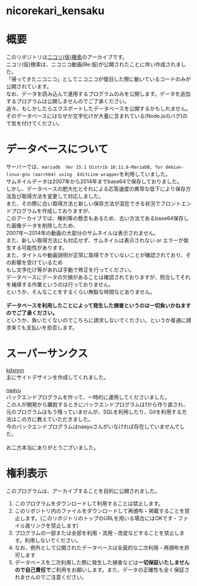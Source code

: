 # nicorekari_kensaku

# 概要
このリポジトリは[ニコリ(仮)検索](https://nicorekari.nanasi-rasi.net/)のアーカイブです。<br>
ニコリ(仮)検索は、ニコニコ動画(Re:仮)が公開されたことに伴い作成されました。<br>
「帰ってきたニコニコ」としてニコニコが復旧した際に動いているコードのみが公開されています。<br>
なお、データを読み込んで運用するプログラムのみを公開します。データを追加するプログラムは公開しませんのでご了承ください。<br>
追々、もしかしたらエクスポートしたデータベースを公開するかもしれません。<br>
そのデータベースにはなぜか文字化けが大量に含まれている(Node.jsのバグ)ので気を付けてください。<br>

# データベースについて
サーバーでは、`mariadb  Ver 15.1 Distrib 10.11.6-MariaDB, for debian-linux-gnu (aarch64) using  EditLine wrapper`を利用していました。<br>
サムネイルデータは2007年から2014年までbase64で保存しておりました。<br>
しかし、データベースの肥大化とそれによる応答速度の異常な低下により保存方法及び取得方法を変更して対応しました。<br>
また、その際に古い取得方法と新しい保存方法が混在できる状況でフロントエンドプログラムを作成しておりますが、<br>
このアーカイブでは、権利等の懸念もあるため、古い方法であるbase64保存した画像データを削除したため、<br>
2007年～2014年の動画の大部分のサムネイルは表示されません。<br>
また、新しい取得方法にも対応せず、サムネイルは表示されない or エラーが発生する可能性があります。<br>
また、タイトルや動画説明が正常に取得できていないことが確認されており、その影響を受けているため<br>
もし文字化け等があれば手動で修正を行ってください。<br>
データベースにデータの欠損があることは確認されておりますが、照合してそれを補填する作業というのは行っておりません。<br>
というか、そんなことをするくらい無駄な時間などありません。<br>
<br>
**データベースを利用したことによって発生した損害というのは一切負いかねますのでご了承ください。**<br>
というか、負いたくないのでこちらに請求しないでください。というか普通に請求来ても支払いを拒否します。<br>

# スーパーサンクス
[kdxnnn](https://twitter.com/kdxnnn)<br>
主にサイトデザインを作成してくれました。<br>
<br>
[naayu](https://twitter.com/naayu1012)<br>
バックエンドプログラムを作って、一時的に運用してくださいました。<br>
この人が開発から離脱するときにバックエンドプログラムは1から作り直され、元のプログラムはもう残っていませんが、SQLを利用したり、Gitを利用する方法はこの方に教えていただきました。<br>
今のバックエンドプログラムはnaayuさんがいなければ存在していませんでした。<br>
<br>
お二方本当にありがとうございました。

# 権利表示
このプログラムは、アーカイブすることを目的に公開されました。
1. このプログラムをダウンロードして利用することは禁止します。
2. このリポジトリ内のファイルをダウンロードして再頒布・掲載することを禁止します。(このリポジトリのトップのURLを用いる場合にはOKです・ファイル直リンクを禁止します)
3. プログラムの一部または全部を利用・流用・改変などすることを禁止します。利用しないでください。
4. なお、例外として公開されたデータベースは全面的な二次利用・再頒布を許可します
5. データベースを二次利用した際に発生した損害などは**一切保証いたしませんので自己責任で**ご利用をお願いします。また、データの正確性も全く保証されませんのでご注意ください。
